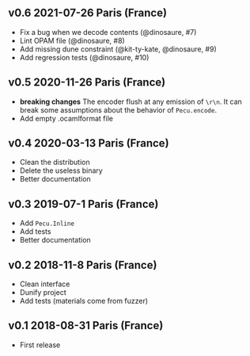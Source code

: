 v0.6 2021-07-26 Paris (France)
------------------------------------

* Fix a bug when we decode contents (@dinosaure, #7)
* Lint OPAM file (@dinosaure, #8)
* Add missing dune constraint (@kit-ty-kate, @dinosaure, #9)
* Add regression tests (@dinosaure, #10)

v0.5 2020-11-26 Paris (France)
------------------------------------

* **breaking changes** The encoder flush
  at any emission of `\r\n`. It can break
  some assumptions about the behavior of
  `Pecu.encode`.
* Add empty .ocamlformat file

v0.4 2020-03-13 Paris (France)
------------------------------------

* Clean the distribution
* Delete the useless binary
* Better documentation

v0.3 2019-07-1 Paris (France)
------------------------------------

* Add `Pecu.Inline`
* Add tests
* Better documentation

v0.2 2018-11-8 Paris (France)
------------------------------------

* Clean interface
* Dunify project
* Add tests (materials come from fuzzer)

v0.1 2018-08-31 Paris (France)
------------------------------------

* First release
